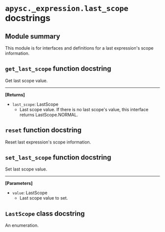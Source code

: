 # `apysc._expression.last_scope` docstrings

## Module summary

This module is for interfaces and definitions for a last expression's scope information.

## `get_last_scope` function docstring

Get last scope value.<hr>

**[Returns]**

- `last_scope`: LastScope
  - Last scope value. If there is no last scope's value, this interface returns LastScope.NORMAL.

## `reset` function docstring

Reset last expression's scope information.

## `set_last_scope` function docstring

Set last scope value.<hr>

**[Parameters]**

- `value`: LastScope
  - Last scope value to set.

## `LastScope` class docstring

An enumeration.